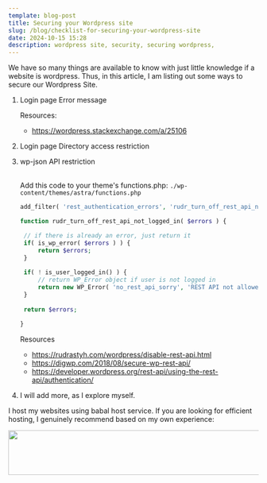 ```yaml
---
template: blog-post
title: Securing your Wordpress site
slug: /blog/checklist-for-securing-your-wordpress-site
date: 2024-10-15 15:28
description: wordpress site, security, securing wordpress,
---
```

We have so many things are available to know with just little knowledge if a website is wordpress. Thus, in this article, I am listing out some ways to secure our Wordpress Site.

1. Login page Error message

   Resources:

   * <https://wordpress.stackexchange.com/a/25106>
2. Login page Directory access restriction
3. wp-json API restriction

   \
   Add this code to your theme's functions.php: `./wp-content/themes/astra/functions.php`

   ```php
   add_filter( 'rest_authentication_errors', 'rudr_turn_off_rest_api_not_logged_in' );

   function rudr_turn_off_rest_api_not_logged_in( $errors ) {

   	// if there is already an error, just return it
   	if( is_wp_error( $errors ) ) {
   		return $errors;
   	}
   	
   	if( ! is_user_logged_in() ) {
   		// return WP_Error object if user is not logged in
   		return new WP_Error( 'no_rest_api_sorry', 'REST API not allowed', array( 'status' => 401 ) );
   	}
   	
   	return $errors;
   	
   }
   ```

   Resources[](https://digwp.com/2018/08/secure-wp-rest-api/)

   * <https://rudrastyh.com/wordpress/disable-rest-api.html>
   * <https://digwp.com/2018/08/secure-wp-rest-api/>
   * <https://developer.wordpress.org/rest-api/using-the-rest-api/authentication/>
4. I will add more, as I explore myself.



I host my websites using babal host service. If you are looking for efficient hosting, I genuinely recommend based on my own experience:



<a href="https://clients.babal.host/aff.php?aff=537&gocart=true"><img src="https://babal.host/img/affiliate/970x90LargeLeaderboard.png" width="970" height="90" border="0"></a>